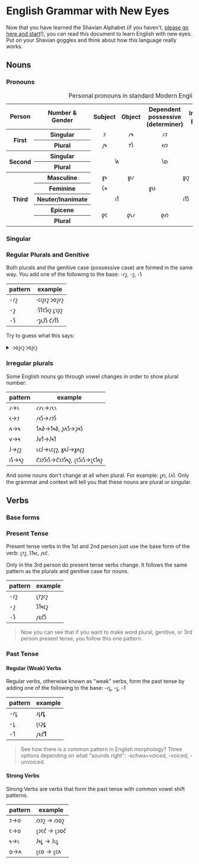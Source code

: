 # English Grammar with New Eyes

Now that you have learned the Shavian Alphabet (if you haven't, [please go here and start](https://shavian.school/index.html?l=0)!), you can read this document to learn English with new eyes. Put on your Shavian goggles and think about how this language really works.

## Nouns

### Pronouns

<table style="text-align:center">
<caption>Personal pronouns in standard Modern English</caption>
<tbody><tr>
<th>Person
</th>
<th colspan="2">Number &amp; Gender
</th>
<th>Subject</th>
<th>Object</th>
<th>Dependent possessive (determiner)</th>
<th>Independent possessive</th>
<th>Reflexive</th></tr>
<tr>
<th rowspan="2">First
</th>
<th colspan="2">Singular
</th>
<td>𐑲</td>
<td>𐑥𐑰</td>
<td>𐑥𐑲</td>
<td>𐑥𐑲𐑯</td>
<td>𐑥𐑲𐑕𐑧𐑤𐑓</td></tr>
<tr>
<th colspan="2">Plural
</th>
<td>𐑢𐑰</td>
<td>𐑳𐑕</td>
<td>𐑬𐑼</td>
<td>𐑬𐑼𐑟</td>
<td>𐑬𐑼𐑕𐑧𐑤𐑝𐑟</td></tr>
<tr>
<th rowspan="2">Second</th>
<th colspan="2">Singular</th>
<td colspan="2" rowspan="2">𐑿</td>
<td rowspan="2">𐑘𐑹</td>
<td rowspan="2">𐑘𐑹𐑟</td>
<td>𐑘𐑹𐑕𐑧𐑤𐑓</td></tr>
<tr>
<th colspan="2">Plural</th>
<td>𐑘𐑹𐑕𐑧𐑤𐑝𐑟</td></tr>
<tr>
<th colspan="2" rowspan="5">Third</th>
<th>Masculine</th>
<td>𐑣𐑰</td>
<td>𐑣𐑦𐑥</td>
<td colspan="2">𐑣𐑦𐑟</td>
<td>𐑣𐑦𐑥𐑕𐑧𐑤𐑓</td></tr>
<tr>
<th>Feminine
</th>
<td>𐑖𐑰</td>
<td colspan="2">𐑣𐑻</td>
<td>𐑣𐑻𐑟</td>
<td>𐑣𐑻𐑕𐑧𐑤𐑓</td></tr>
<tr>
<th>Neuter/Inanimate</th>
<td colspan="2">𐑦𐑑</td>
<td colspan="2">𐑦𐑑𐑕</td>
<td>𐑦𐑑𐑕𐑧𐑤𐑓</td></tr>
<tr>
<th>Epicene</th>
<td rowspan="2">𐑞𐑱</td>
<td rowspan="2">𐑞𐑧𐑥</td>
<td rowspan="2">𐑞𐑺</td>
<td rowspan="2">𐑞𐑺𐑟</td>
<td>𐑞𐑧𐑥𐑕𐑧𐑤𐑓</td></tr>
<tr>
<th>Plural</th>
<td>𐑞𐑧𐑥𐑕𐑧𐑤𐑝𐑟</td></tr>
</tbody></table>

### Singular

### Regular Plurals and Genitive

Both plurals and the genitive case (possessive case) are formed in the same way. You add one of the following to the base: -𐑩𐑟, -𐑟, -𐑕

| pattern | example | 
| --- | --- |
| -𐑩𐑟 | ·𐑤𐑦𐑟𐑩𐑟 𐑮𐑴𐑟𐑩𐑟 |
| -𐑟 | ·𐑕𐑑𐑱𐑕𐑦𐑟 𐑛𐑪𐑜𐑟 |
| -𐑕 | ·𐑡𐑧𐑓𐑕 𐑒𐑨𐑑𐑕 |

Try to guess what this says:

<details>
    <summary>·𐑮𐑴𐑟𐑩𐑟 𐑮𐑴𐑟𐑩𐑟</summary>
    <p>Rosa's roses</p>
</details>

### Irregular plurals

Some English nouns go through vowel changes in order to show plural number:

| pattern | example | 
| --- | --- |
|𐑨->𐑧 | 𐑥𐑨𐑯->𐑥𐑧𐑯 |
|𐑬->𐑲 | 𐑥𐑬𐑕->𐑥𐑲𐑕 |
| 𐑵->𐑰 | 𐑑𐑵𐑔->𐑑𐑰𐑔, 𐑜𐑵𐑕->𐑜𐑰𐑕 |
| 𐑫->𐑰 | 𐑓𐑫𐑑->𐑓𐑰𐑑|
| 𐑓->𐑝𐑟 | 𐑧𐑤𐑓->𐑧𐑤𐑝𐑟, 𐑣𐑵𐑓->𐑣𐑵𐑝𐑟 |
| 𐑦𐑕->𐑰𐑟 | 𐑒𐑮𐑲𐑕𐑦𐑕->𐑒𐑮𐑲𐑕𐑰𐑟, 𐑚𐑱𐑕𐑦𐑕->𐑚𐑱𐑕𐑰𐑟 |

And some nouns don't change at all when plural. For example: 𐑛𐑽, 𐑖𐑰𐑐. Only the grammar and context will tell you that these nouns are plural or singular.

## Verbs

### Base forms

### Present Tense

Present tense verbs in the 1st and 2nd person just use the base form of the verb: 𐑚𐑳𐑟, 𐑕𐑑𐑰𐑤, 𐑢𐑷𐑒.

Only in the 3rd person do present tense verbs change. It follows the same pattern as the plurals and genitive case for nouns.

| pattern | example | 
| --- | --- |
| -𐑩𐑟 | 𐑚𐑳𐑟𐑩𐑟 |
| -𐑟 | 𐑕𐑑𐑰𐑤𐑟 |
| -𐑕 | 𐑢𐑷𐑒𐑕 |

<blockquote>
    Now you can see that if you want to make word plural, genitive, or 3rd person present tense, you follow this one pattern.
</blockquote>

### Past Tense

#### Regular (Weak) Verbs

Regular verbs, otherwise known as "weak" verbs, form the past tense by adding one of the following to the base: -𐑩𐑛, -𐑛, -𐑑

| pattern | example | 
| --- | --- |
| -𐑩𐑛 | 𐑨𐑛**𐑩𐑛** |
| -𐑛 | 𐑚𐑧𐑜**𐑛** |
| -𐑑 | 𐑢𐑷𐑒**𐑑** |

<blockquote>
    See how there is a common pattern in English morphology? Three options depending on what "sounds right": -schwa+voiced, -voiced, -unvoiced.
</blockquote>

#### Strong Verbs

Strong Verbs are verbs that form the past tense with common vowel shift patterns.

| pattern | example | 
| --- | --- |
| 𐑲->𐑴 | 𐑼𐑲𐑟 -> 𐑼𐑴𐑟 |
| 𐑱->𐑴 | 𐑚𐑮𐑱𐑒 -> 𐑚𐑮𐑴𐑒 |
| 𐑰->𐑧 | 𐑓𐑰𐑛 -> 𐑓𐑧𐑛 |
| 𐑴->𐑵 | 𐑚𐑤𐑴 -> 𐑚𐑤𐑵 |



